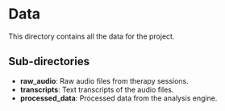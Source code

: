 # Data

This directory contains all the data for the project.

## Sub-directories

-   **raw_audio**: Raw audio files from therapy sessions.
-   **transcripts**: Text transcripts of the audio files.
-   **processed_data**: Processed data from the analysis engine.

